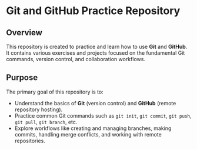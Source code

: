 # Git and GitHub Practice Repository

## Overview
This repository is created to practice and learn how to use **Git** and **GitHub**. It contains various exercises and projects focused on the fundamental Git commands, version control, and collaboration workflows. 

## Purpose
The primary goal of this repository is to:
- Understand the basics of **Git** (version control) and **GitHub** (remote repository hosting).
- Practice common Git commands such as `git init`, `git commit`, `git push`, `git pull`, `git branch`, etc.
- Explore workflows like creating and managing branches, making commits, handling merge conflicts, and working with remote repositories.
